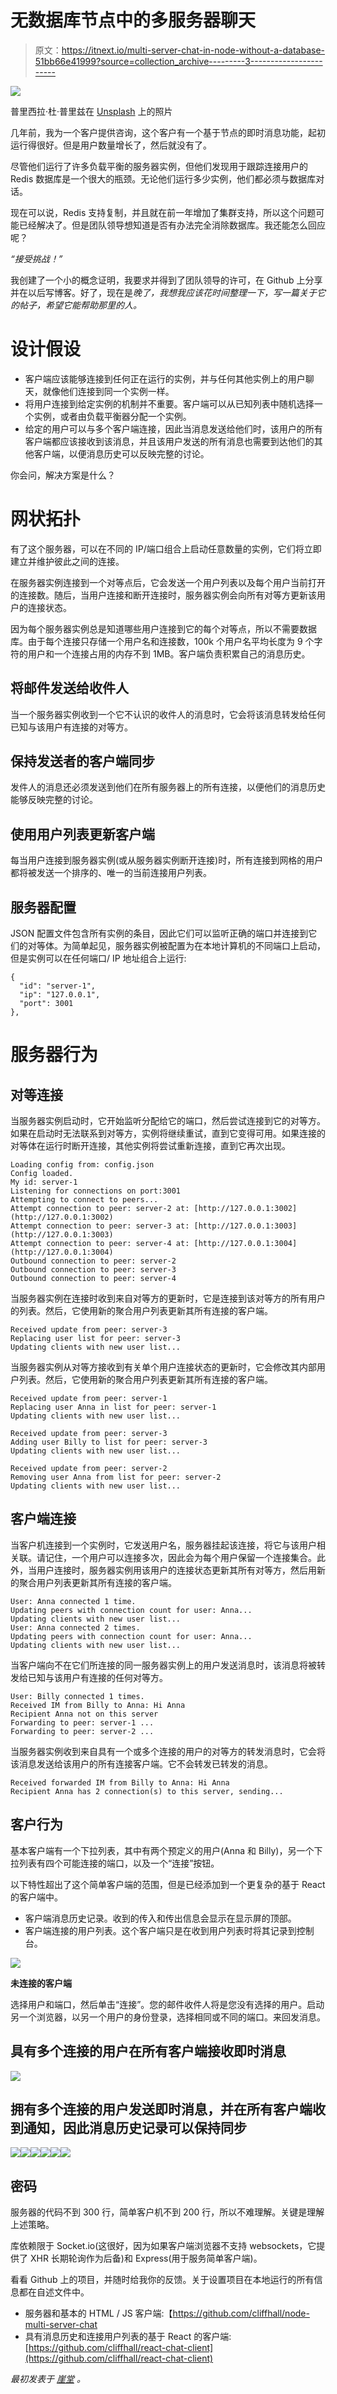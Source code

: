 # 无数据库节点中的多服务器聊天

> 原文：<https://itnext.io/multi-server-chat-in-node-without-a-database-51bb66e41999?source=collection_archive---------3----------------------->

![](img/3c7a77f390ccdb6813cfa72b589ca364.png)

普里西拉·杜·普里兹在 [Unsplash](https://unsplash.com/search/photos/texting?utm_source=unsplash&utm_medium=referral&utm_content=creditCopyText) 上的照片

几年前，我为一个客户提供咨询，这个客户有一个基于节点的即时消息功能，起初运行得很好。但是用户数量增长了，然后就没有了。

尽管他们运行了许多负载平衡的服务器实例，但他们发现用于跟踪连接用户的 Redis 数据库是一个很大的瓶颈。无论他们运行多少实例，他们都必须与数据库对话。

现在可以说，Redis 支持复制，并且就在前一年增加了集群支持，所以这个问题可能已经解决了。但是团队领导想知道是否有办法完全消除数据库。我还能怎么回应呢？

*“接受挑战！”*

我创建了一个小的概念证明，我要求并得到了团队领导的许可，在 Github 上分享并在以后写博客。好了，现在是*晚了，我想我应该花时间整理一下，写一篇关于它的帖子，希望它能帮助那里的人。*

# 设计假设

*   客户端应该能够连接到任何正在运行的实例，并与任何其他实例上的用户聊天，就像他们连接到同一个实例一样。
*   将用户连接到给定实例的机制并不重要。客户端可以从已知列表中随机选择一个实例，或者由负载平衡器分配一个实例。
*   给定的用户可以与多个客户端连接，因此当消息发送给他们时，该用户的所有客户端都应该接收到该消息，并且该用户发送的所有消息也需要到达他们的其他客户端，以便消息历史可以反映完整的讨论。

你会问，解决方案是什么？

# 网状拓扑

有了这个服务器，可以在不同的 IP/端口组合上启动任意数量的实例，它们将立即建立并维护彼此之间的连接。

在服务器实例连接到一个对等点后，它会发送一个用户列表以及每个用户当前打开的连接数。随后，当用户连接和断开连接时，服务器实例会向所有对等方更新该用户的连接状态。

因为每个服务器实例总是知道哪些用户连接到它的每个对等点，所以不需要数据库。由于每个连接只存储一个用户名和连接数，100k 个用户名平均长度为 9 个字符的用户和一个连接占用的内存不到 1MB。客户端负责积累自己的消息历史。

## 将邮件发送给收件人

当一个服务器实例收到一个它不认识的收件人的消息时，它会将该消息转发给任何已知与该用户有连接的对等方。

## 保持发送者的客户端同步

发件人的消息还必须发送到他们在所有服务器上的所有连接，以便他们的消息历史能够反映完整的讨论。

## 使用用户列表更新客户端

每当用户连接到服务器实例(或从服务器实例断开连接)时，所有连接到网格的用户都将被发送一个排序的、唯一的当前连接用户列表。

## 服务器配置

JSON 配置文件包含所有实例的条目，因此它们可以监听正确的端口并连接到它们的对等体。为简单起见，服务器实例被配置为在本地计算机的不同端口上启动，但是实例可以在任何端口/ IP 地址组合上运行:

```
{
  "id": "server-1",
  "ip": "127.0.0.1",
  "port": 3001
},
```

# 服务器行为

## 对等连接

当服务器实例启动时，它开始监听分配给它的端口，然后尝试连接到它的对等方。如果在启动时无法联系到对等方，实例将继续重试，直到它变得可用。如果连接的对等体在运行时断开连接，其他实例将尝试重新连接，直到它再次出现。

```
Loading config from: config.json
Config loaded.
My id: server-1
Listening for connections on port:3001
Attempting to connect to peers...
Attempt connection to peer: server-2 at: [http://127.0.0.1:3002](http://127.0.0.1:3002)
Attempt connection to peer: server-3 at: [http://127.0.0.1:3003](http://127.0.0.1:3003)
Attempt connection to peer: server-4 at: [http://127.0.0.1:3004](http://127.0.0.1:3004)
Outbound connection to peer: server-2
Outbound connection to peer: server-3
Outbound connection to peer: server-4
```

当服务器实例在连接时收到来自对等方的更新时，它是连接到该对等方的所有用户的列表。然后，它使用新的聚合用户列表更新其所有连接的客户端。

```
Received update from peer: server-3
Replacing user list for peer: server-3
Updating clients with new user list...
```

当服务器实例从对等方接收到有关单个用户连接状态的更新时，它会修改其内部用户列表。然后，它使用新的聚合用户列表更新其所有连接的客户端。

```
Received update from peer: server-1
Replacing user Anna in list for peer: server-1
Updating clients with new user list...

Received update from peer: server-3
Adding user Billy to list for peer: server-3
Updating clients with new user list...

Received update from peer: server-2
Removing user Anna from list for peer: server-2
Updating clients with new user list...
```

## 客户端连接

当客户机连接到一个实例时，它发送用户名，服务器挂起该连接，将它与该用户相关联。请记住，一个用户可以连接多次，因此会为每个用户保留一个连接集合。此外，当用户连接时，服务器实例用该用户的连接状态更新其所有对等方，然后用新的聚合用户列表更新其所有连接的客户端。

```
User: Anna connected 1 time.
Updating peers with connection count for user: Anna...
Updating clients with new user list...
User: Anna connected 2 times.
Updating peers with connection count for user: Anna...
Updating clients with new user list...
```

当客户端向不在它们所连接的同一服务器实例上的用户发送消息时，该消息将被转发给已知与该用户有连接的任何对等方。

```
User: Billy connected 1 times.
Received IM from Billy to Anna: Hi Anna
Recipient Anna not on this server
Forwarding to peer: server-1 ...
Forwarding to peer: server-2 ...
```

当服务器实例收到来自具有一个或多个连接的用户的对等方的转发消息时，它会将该消息发送给该用户的所有连接客户端。它不会转发已转发的消息。

```
Received forwarded IM from Billy to Anna: Hi Anna
Recipient Anna has 2 connection(s) to this server, sending...
```

## 客户行为

基本客户端有一个下拉列表，其中有两个预定义的用户(Anna 和 Billy)，另一个下拉列表有四个可能连接的端口，以及一个“连接”按钮。

以下特性超出了这个简单客户端的范围，但是已经添加到一个更复杂的基于 React 的客户端中。

*   客户端消息历史记录。收到的传入和传出信息会显示在显示屏的顶部。
*   客户端连接的用户列表。这个客户端只是在收到用户列表时将其记录到控制台。

![](img/d1ac28469b77713963fb0e76560bada9.png)

**未连接的客户端**

选择用户和端口，然后单击“连接”。您的邮件收件人将是您没有选择的用户。启动另一个浏览器，以另一个用户的身份登录，选择相同或不同的端口。来回发消息。

## 具有多个连接的用户在所有客户端接收即时消息

![](img/92144f948cea9b031de4c15b2607c515.png)

## 拥有多个连接的用户发送即时消息，并在所有客户端收到通知，因此消息历史记录可以保持同步

![](img/741ef062dbb43b417918ee98f4d075e5.png)![](img/fdd7fc72058efeefa4fb6c7309f203d0.png)![](img/8e74f2907e6d42949e72be83573bedd8.png)![](img/6096cffffed9f832064282585db31eac.png)![](img/3c88cb668f07bec0ee76596686b05a99.png)![](img/9df04c9e526d2f5b883af1e99cdcbfaa.png)

## 密码

服务器的代码不到 300 行，简单客户机不到 200 行，所以不难理解。关键是理解上述策略。

库依赖限于 Socket.io(这很好，因为如果客户端浏览器不支持 websockets，它提供了 XHR 长期轮询作为后备)和 Express(用于服务简单客户端)。

看看 Github 上的项目，并随时给我你的反馈。关于设置项目在本地运行的所有信息都在自述文件中。

*   服务器和基本的 HTML / JS 客户端:【https://github.com/cliffhall/node-multi-server-chat 
*   具有消息历史和连接用户列表的基于 React 的客户端:[https://github.com/cliffhall/react-chat-client](https://github.com/cliffhall/react-chat-client)

*最初发表于* [*崖堂*](http://cliffordhall.com/2018/07/multi-server-chat-node-without-database/) *。*